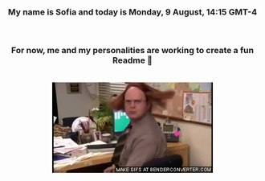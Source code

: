 


<div align="center">
<h3 >My name is Sofia and today is Monday, 9 August, 14:15 GMT-4</h3><br>
<h3 >For now, me and my personalities are working to create a fun Readme 👋
</h3><br>
<img src='img/dwight.gif' alt='working...'/>
</div>
